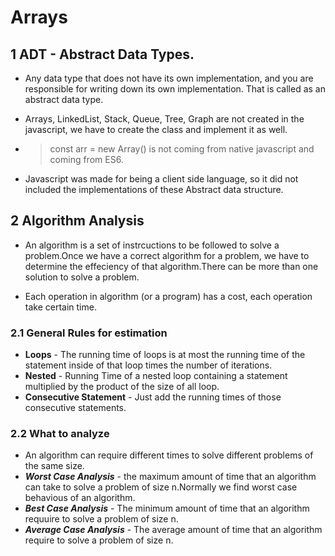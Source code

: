 # Arrays

## 1 ADT - Abstract Data Types.
- Any data type that does not have its own implementation, and you are responsible for writing down its own implementation. That is called as an abstract data type.

- Arrays, LinkedList, Stack, Queue, Tree, Graph are not created in the javascript, we have to create the class and implement it as well. 
- > const arr = new Array() is not coming from native javascript and coming from ES6.

- Javascript was made for being a client side language, so it did not included the implementations of these Abstract data structure.

## 2 Algorithm Analysis

- An algorithm is a set of instrcuctions to be followed to solve a problem.Once we have a correct algorithm for a problem, we have to determine the effeciency of that algorithm.There can be more than one solution to solve a problem.

- Each operation in algorithm (or a program) has a cost, each operation take certain time.

### 2.1 General Rules for estimation
- **Loops** - The running time of loops is at most the running time of the statement inside of that loop times the number of iterations.
- **Nested** - Running Time of a nested loop containing a statement multiplied by the product of the size of all loop.
- **Consecutive Statement** - Just add the running times of those consecutive statements.

### 2.2 What to analyze
- An algorithm can require different times to solve different problems of the same size.
- **_Worst Case Analysis_** - the maximum amount of time that an algorithm can take to solve a problem of size n.Normally we find worst case behavious of an algorithm.
- **_Best Case Analysis_** - The minimum amount of time that an algorithm requuire to solve a problem of size n.
- **_Average Case Analysis_** -  The average amount of time that an algorithm require to solve a problem of size n. 